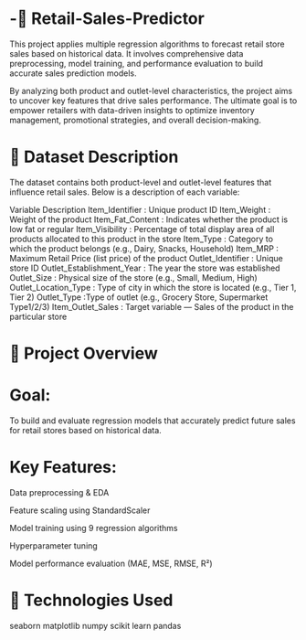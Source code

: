 # -🛒 Retail-Sales-Predictor

This project applies multiple regression algorithms to forecast retail store sales based on historical data. It involves comprehensive data preprocessing, model training, and performance evaluation to build accurate sales prediction models.

By analyzing both product and outlet-level characteristics, the project aims to uncover key features that drive sales performance. The ultimate goal is to empower retailers with data-driven insights to optimize inventory management, promotional strategies, and overall decision-making.

# 📂 Dataset Description
The dataset contains both product-level and outlet-level features that influence retail sales. Below is a description of each variable:

Variable	Description
Item_Identifier	: Unique product ID
Item_Weight	: Weight of the product
Item_Fat_Content : Indicates whether the product is low fat or regular
Item_Visibility	: Percentage of total display area of all products allocated to this product in the store
Item_Type	: Category to which the product belongs (e.g., Dairy, Snacks, Household)
Item_MRP	: Maximum Retail Price (list price) of the product
Outlet_Identifier	: Unique store ID
Outlet_Establishment_Year	: The year the store was established
Outlet_Size	: Physical size of the store (e.g., Small, Medium, High)
Outlet_Location_Type	: Type of city in which the store is located (e.g., Tier 1, Tier 2)
Outlet_Type	:Type of outlet (e.g., Grocery Store, Supermarket Type1/2/3)
Item_Outlet_Sales	: Target variable — Sales of the product in the particular store

# 📌 Project Overview
# Goal:
To build and evaluate regression models that accurately predict future sales for retail stores based on historical data.

# Key Features:

Data preprocessing & EDA

Feature scaling using StandardScaler

Model training using 9 regression algorithms

Hyperparameter tuning

Model performance evaluation (MAE, MSE, RMSE, R²)

# 🔧 Technologies Used
seaborn
matplotlib
numpy
scikit learn
pandas




